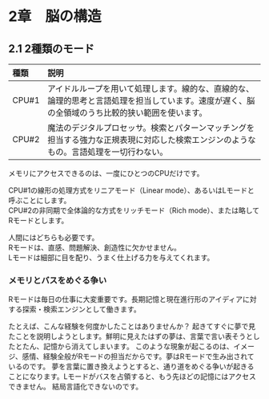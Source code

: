# 2章　脳の構造

## 2.1 2種類のモード

|種類|説明|
|:-|:-|
|CPU#1|アイドルループを用いて処理します。線的な、直線的な、論理的思考と言語処理を担当しています。速度が遅く、脳の全領域のうち比較的狭い範囲を使います。|
|CPU#2|魔法のデジタルプロセッサ。検索とパターンマッチングを担当する強力な正規表現に対応した検索エンジンのようなもの。言語処理を一切行わない。|

メモリにアクセスできるのは、一度にひとつのCPUだけです。

CPU#1の線形の処理方式をリニアモード（Linear mode）、あるいはLモードと呼ぶことにします。<br>
CPU#2の非同期で全体論的な方式をリッチモード（Rich mode）、または略してRモードとします。

人間にはどちらも必要です。<br>
Rモードは、直感、問題解決、創造性に欠かせません。<br>
Lモードは細部に目を配り、うまく仕上げる力を与えてくれます。

### メモリとバスをめぐる争い
Rモードは毎日の仕事に大変重要です。長期記憶と現在進行形のアイディアに対する探索・検索エンジンとして働きます。

たとえば、こんな経験を何度かしたことはありませんか？
起きてすぐに夢で見たことを説明しようとします。鮮明に見えたはずの夢は、言葉で言い表そうとしたとたん、記憶から消えてしまいます。
このような現象が起こるのは、イメージ、感情、経験全般がRモードの担当だからです。夢はRモードで生み出されているのです。
夢を言葉に置き換えようとすると、通り道をめぐる争いが起きることになります。Lモードがバスを占領すると、もう先ほどの記憶にはアクセスできません。
結局言語化できないのです。
